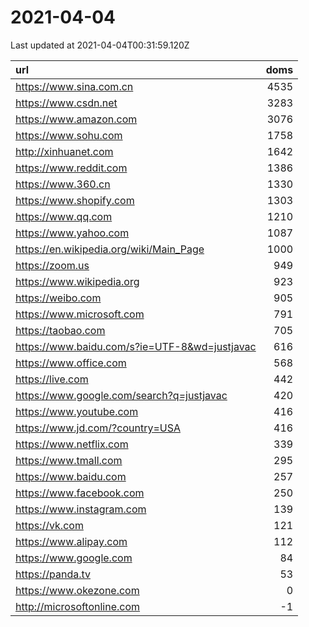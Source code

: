 # 2021-04-04

<!-- BEGIN -->
Last updated at 2021-04-04T00:31:59.120Z

url | doms
:- | -:
https://www.sina.com.cn | 4535
https://www.csdn.net | 3283
https://www.amazon.com | 3076
https://www.sohu.com | 1758
http://xinhuanet.com | 1642
https://www.reddit.com | 1386
https://www.360.cn | 1330
https://www.shopify.com | 1303
https://www.qq.com | 1210
https://www.yahoo.com | 1087
https://en.wikipedia.org/wiki/Main_Page | 1000
https://zoom.us | 949
https://www.wikipedia.org | 923
https://weibo.com | 905
https://www.microsoft.com | 791
https://taobao.com | 705
https://www.baidu.com/s?ie=UTF-8&wd=justjavac | 616
https://www.office.com | 568
https://live.com | 442
https://www.google.com/search?q=justjavac | 420
https://www.youtube.com | 416
https://www.jd.com/?country=USA | 416
https://www.netflix.com | 339
https://www.tmall.com | 295
https://www.baidu.com | 257
https://www.facebook.com | 250
https://www.instagram.com | 139
https://vk.com | 121
https://www.alipay.com | 112
https://www.google.com | 84
https://panda.tv | 53
https://www.okezone.com | 0
http://microsoftonline.com | -1
<!-- END -->
